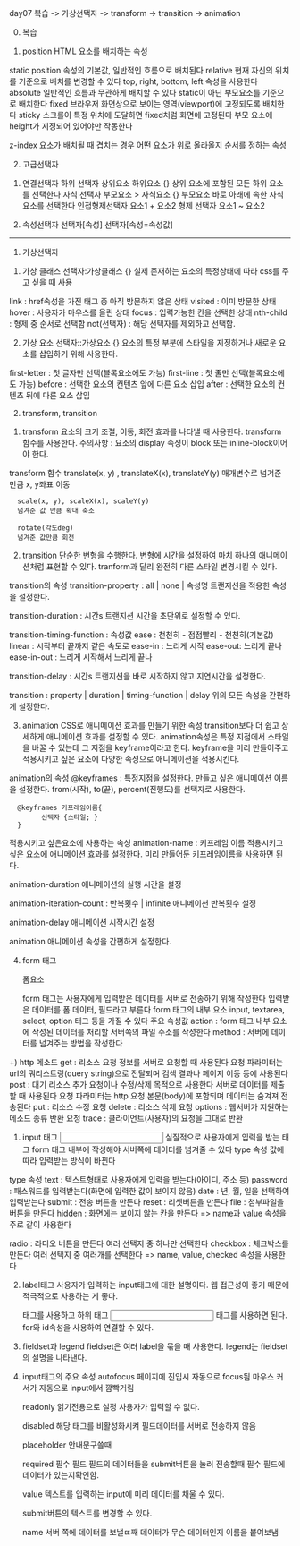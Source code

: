 day07
복습 -> 가상선택자 -> transform -> transition -> animation

0. 복습

1) position
   HTML 요소를 배치하는 속성

static position 속성의 기본값, 일반적인 흐름으로 배치된다
relative 현재 자신의 위치를 기준으로 배치를 변경할 수 있다
top, right, bottom, left 속성을 사용한다
absolute 일반적인 흐름과 무관하게 배치할 수 있다
static이 아닌 부모요소를 기준으로 배치한다
fixed 브라우저 화면상으로 보이는 영역(viewport)에 고정되도록 배치한다
sticky 스크롤이 특정 위치에 도달하면 fixed처럼 화면에 고정된다
부모 요소에 height가 지정되어 있어야만 작동한다

z-index 요소가 배치될 때 겹치는 경우 어떤 요소가 위로 올라올지 순서를 정하는 속성

2. 고급선택자

1) 연결선택자
   하위 선택자 상위요소 하위요소 {}
   상위 요소에 포함된 모든 하위 요소를 선택한다
   자식 선택자 부모요소 > 자식요소 {}
   부모요소 바로 아래에 속한 자식 요소를 선택한다
   인접형제선택자 요소1 + 요소2
   형제 선택자 요소1 ~ 요소2

2) 속성선택자
   선택자[속성]
   선택자[속성=속성값]

---

1. 가상선택자

1) 가상 클래스
   선택자:가상클래스 {}
   실제 존재하는 요소의 특정상태에 따라 css를 주고 싶을 때 사용

link : href속성을 가진 태그 중 아직 방문하지 않은 상태
visited : 이미 방문한 상태
hover : 사용자가 마우스를 올린 상태
focus : 입력가능한 칸을 선택한 상태
nth-child : 형제 중 순서로 선택함
not(선택자) : 해당 선택자를 제외하고 선택함.

2. 가상 요소
   선택자::가상요소 {}
   요소의 특정 부분에 스타일을 지정하거나 새로운 요소를 삽입하기 위해 사용한다.

first-letter : 첫 글자만 선택(블록요소에도 가능)
first-line : 첫 줄만 선택(블록요소에도 가능)
before : 선택한 요소의 컨텐츠 앞에 다른 요소 삽입
after : 선택한 요소의 컨텐츠 뒤에 다른 요소 삽입

2. transform, transition

1) transform
   요소의 크기 조절, 이동, 회전 효과를 나타낼 때 사용한다.
   transform 함수를 사용한다.
   주의사항 : 요소의 display 속성이 block 또는 inline-block이어야 한다.

transform 함수
translate(x, y) , translateX(x), translateY(y)
매개변수로 넘겨준 만큼 x, y좌표 이동

      scale(x, y), scaleX(x), scaleY(y)
      넘겨준 값 만큼 확대 축소

      rotate(각도deg)
      넘겨준 값만큼 회전

2. transition
   단순한 변형을 수행한다.
   변형에 시간을 설정하여 마치 하나의 애니메이션처럼 표현할 수 있다.
   tranform과 달리 완전히 다른 스타일 변경시킬 수 있다.

transition의 속성
transition-property : all | none | 속성명
트랜지션을 적용한 속성을 설정한다.

transition-duration : 시간s
트랜지션 시간을 초단위로 설정할 수 있다.

transition-timing-function : 속성값
ease : 천천히 - 점점빨리 - 천천히(기본값)
linear : 시작부터 끝까지 같은 속도로
ease-in : 느리게 시작
ease-out: 느리게 끝나
ease-in-out : 느리게 시작해서 느리게 끝나

transition-delay : 시간s
트랜지션을 바로 시작하지 않고 지연시간을 설정한다.

transition : property | duration | timing-function | delay
위의 모든 속성을 간편하게 설정한다.

3. animation
   CSS로 애니메이션 효과를 만들기 위한 속성
   transition보다 더 쉽고 상세하게 애니메이션 효과를 설정할 수 있다.
   animation속성은 특정 지점에서 스타일을 바꿀 수 있는데 그 지점을 keyframe이라고 한다.
   keyframe을 미리 만들어주고 적용시키고 싶은 요소에 다양한 속성으로 애니메이션을 적용시킨다.

animation의 속성
@keyframes : 특정지점을 설정한다.
만들고 싶은 애니메이션 이름을 설정한다.
from(시작), to(끝), percent(진행도)를 선택자로 사용한다.

      @keyframes 키프레임이름{
            선택자 {스타일; }
      }

적용시키고 싶은요소에 사용하는 속성
animation-name : 키프레임 이름
적용시키고 싶은 요소에 애니메이션 효과를 설정한다.
미리 만들어둔 키프레임이름을 사용하면 된다.

animation-duration
애니메이션의 실행 시간을 설정

animation-iteration-count : 반복횟수 | infinite
애니메이션 반복횟수 설정

animation-delay
애니메이션 시작시간 설정

animation
애니메이션 속성을 간편하게 설정한다.

4. form 태그
   <form action="데이터를 처리할 주소" method="get|post">폼요소</form>

   form 태그는 사용자에게 입력받은 데이터를 서버로 전송하기 위해 작성한다
   입력받은 데이터를 폼 데이터, 필드라고 부른다
   form 태그의 내부 요소 input, textarea, select, option 태그 등을 가질 수 있다
   주요 속성값
   action : form 태그 내부 요소에 작성된 데이터를 처리할 서버쪽의 파일 주소를 작성한다
   method : 서버에 데이터를 넘겨주는 방법을 작성한다

+) http 메소드
get : 리소스 요청
정보를 서버로 요청할 때 사용된다
요청 파라미터는 url의 쿼리스트링(query string)으로 전달되며
검색 결과나 페이지 이동 등에 사용된다
post : 대기 리소스 추가 요청이나 수정/삭제 목적으로 사용한다
서버로 데이터를 제출할 때 사용된다
요청 파라미터는 http 요청 본문(body)에 포함되며 데이터는 숨겨져 전송된다
put : 리소스 수정 요청
delete : 리소스 삭제 요청
options : 웹서버가 지원하는 메소드 종류 반환 요청
trace : 클라이언트(사용자)의 요청을 그대로 반환

1. input 태그
   <input type="사용할 타입">
   실질적으로 사용자에게 입력을 받는 태그
   form 태그 내부에 작성해야 서버쪽에 데이터를 넘겨줄 수 있다
   type 속성 값에 따라 입력받는 방식이 바뀐다

type 속성
text : 텍스트형태로 사용자에게 입력을 받는다(아이디, 주소 등)
password : 패스워드를 입력받는다(화면에 입력한 값이 보이지 않음)
date : 년, 월, 일을 선택하여 입력받는다
submit : 전송 버튼을 만든다
reset : 리셋버튼을 만든다
file : 첨부파일을 버튼을 만든다
hidden : 화면에는 보이지 않는 칸을 만든다
=> name과 value 속성을 주로 같이 사용한다

radio : 라디오 버튼을 만든다
여러 선택지 중 하나만 선택한다
checkbox : 체크박스를 만든다
여러 선택지 중 여러개를 선택한다
=> name, value, checked 속성을 사용한다

2. label태그
   사용자가 입력하는 input태그에 대한 설명이다.
   웹 접근성이 좋기 때문에 적극적으로 사용하는 게 좋다.

   <label></label>태그를 사용하고 하위 태그 <input> 태그를 사용하면 된다.
   for와 id속성을 사용하여 연결할 수 있다.

3. fieldset과 legend
   fieldset은 여러 label을 묶을 때 사용한다.
   legend는 fieldset의 설명을 나타낸다.

4) input태그의 주요 속성
   autofocus 페이지에 진입시 자동으로 focus됨
   마우스 커서가 자동으로 input에서 깜빡거림

   readonly 읽기전용으로 설정
   사용자가 입력할 수 없다.

   disabled 해당 태그를 비활성화시켜 필드데이터를 서버로 전송하지 않음

   placeholder 안내문구쓸때

   required 필수 필드
   필드의 데이터들을 submit버튼을 눌러 전송할때 필수 필드에 데이터가 있는지확인함.

   value 텍스트를 입력하는 input에 미리 데이터를 채울 수 있다.

   submit버튼의 텍스트를 변경할 수 있다.

   name 서버 쪽에 데이터를 보낼ㄸ째 데이터가 무슨 데이터인지 이름을 붙여보냄
